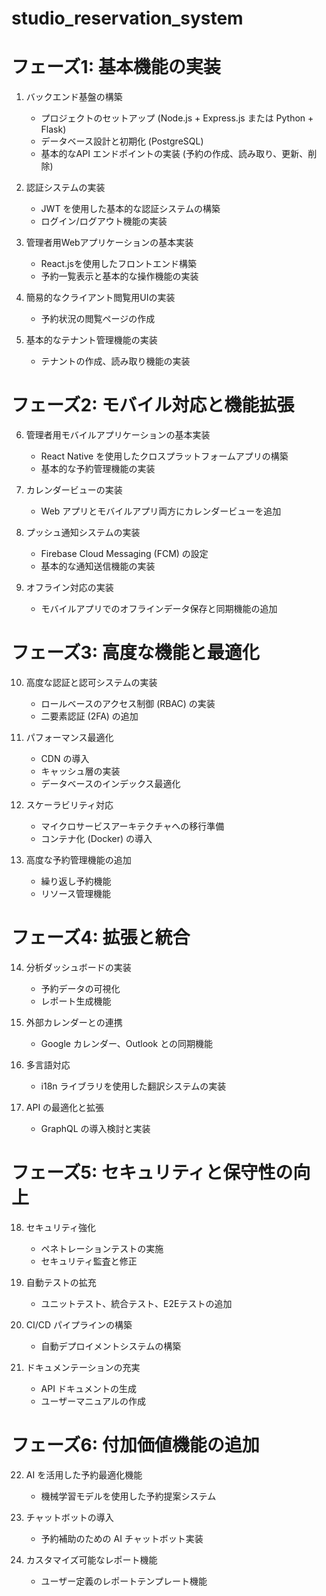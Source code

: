 # studio_reservation_system

# フェーズ1: 基本機能の実装

1. バックエンド基盤の構築
   - プロジェクトのセットアップ (Node.js + Express.js または Python + Flask)
   - データベース設計と初期化 (PostgreSQL)
   - 基本的なAPI エンドポイントの実装 (予約の作成、読み取り、更新、削除)

2. 認証システムの実装
   - JWT を使用した基本的な認証システムの構築
   - ログイン/ログアウト機能の実装

3. 管理者用Webアプリケーションの基本実装
   - React.jsを使用したフロントエンド構築
   - 予約一覧表示と基本的な操作機能の実装

4. 簡易的なクライアント閲覧用UIの実装
   - 予約状況の閲覧ページの作成

5. 基本的なテナント管理機能の実装
   - テナントの作成、読み取り機能の実装

# フェーズ2: モバイル対応と機能拡張

6. 管理者用モバイルアプリケーションの基本実装
   - React Native を使用したクロスプラットフォームアプリの構築
   - 基本的な予約管理機能の実装

7. カレンダービューの実装
   - Web アプリとモバイルアプリ両方にカレンダービューを追加

8. プッシュ通知システムの実装
   - Firebase Cloud Messaging (FCM) の設定
   - 基本的な通知送信機能の実装

9. オフライン対応の実装
   - モバイルアプリでのオフラインデータ保存と同期機能の追加

# フェーズ3: 高度な機能と最適化

10. 高度な認証と認可システムの実装
    - ロールベースのアクセス制御 (RBAC) の実装
    - 二要素認証 (2FA) の追加

11. パフォーマンス最適化
    - CDN の導入
    - キャッシュ層の実装
    - データベースのインデックス最適化

12. スケーラビリティ対応
    - マイクロサービスアーキテクチャへの移行準備
    - コンテナ化 (Docker) の導入

13. 高度な予約管理機能の追加
    - 繰り返し予約機能
    - リソース管理機能

# フェーズ4: 拡張と統合

14. 分析ダッシュボードの実装
    - 予約データの可視化
    - レポート生成機能

15. 外部カレンダーとの連携
    - Google カレンダー、Outlook との同期機能

16. 多言語対応
    - i18n ライブラリを使用した翻訳システムの実装

17. API の最適化と拡張
    - GraphQL の導入検討と実装

# フェーズ5: セキュリティと保守性の向上

18. セキュリティ強化
    - ペネトレーションテストの実施
    - セキュリティ監査と修正

19. 自動テストの拡充
    - ユニットテスト、統合テスト、E2Eテストの追加

20. CI/CD パイプラインの構築
    - 自動デプロイメントシステムの構築

21. ドキュメンテーションの充実
    - API ドキュメントの生成
    - ユーザーマニュアルの作成

# フェーズ6: 付加価値機能の追加

22. AI を活用した予約最適化機能
    - 機械学習モデルを使用した予約提案システム

23. チャットボットの導入
    - 予約補助のための AI チャットボット実装

24. カスタマイズ可能なレポート機能
    - ユーザー定義のレポートテンプレート機能
